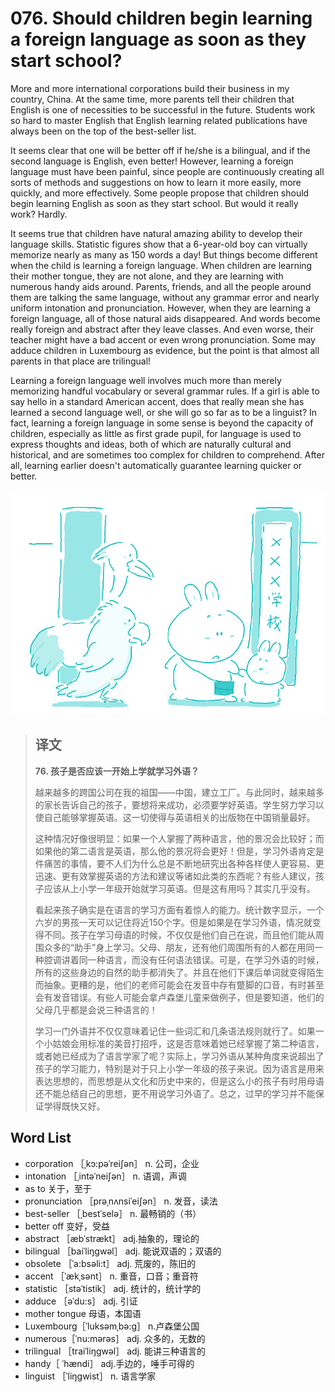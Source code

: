 # 076. Should children begin learning a foreign language as soon as they start school?

More and more international corporations build their business in my country, China. At the same time, more parents tell their children that English is one of necessities to be successful in the future. Students work so hard to master English that English learning related publications have always been on the top of the best-seller list.

It seems clear that one will be better off if he/she is a bilingual, and if the second language is English, even better! However, learning a foreign language must have been painful, since people are continuously creating all sorts of methods and suggestions on how to learn it more easily, more quickly, and more effectively. Some people propose that children should begin learning English as soon as they start school. But would it really work? Hardly.

It seems true that children have natural amazing ability to develop their language skills. Statistic figures show that a 6-year-old boy can virtually memorize nearly as many as 150 words a day! But things become different when the child is learning a foreign language. When children are learning their mother tongue, they are not alone, and they are learning with numerous handy aids around. Parents, friends, and all the people around them are talking the same language, without any grammar error and nearly uniform intonation and pronunciation. However, when they are learning a foreign language, all of those natural aids disappeared. And words become really foreign and abstract after they leave classes. And even worse, their teacher might have a bad accent or even wrong pronunciation. Some may adduce children in Luxembourg as evidence, but the point is that almost all parents in that place are trilingual!

Learning a foreign language well involves much more than merely memorizing handful vocabulary or several grammar rules. If a girl is able to say hello in a standard American accent, does that really mean she has learned a second language well, or she will go so far as to be a linguist? In fact, learning a foreign language in some sense is beyond the capacity of children, especially as little as first grade pupil, for language is used to express thoughts and ideas, both of which are naturally cultural and historical, and are sometimes too complex for children to comprehend. After all, learning earlier doesn't automatically guarantee learning quicker or better.

![](.gitbook/assets/toefl-ibt-high-score-essays-076.jpg)

> ## 译文
>
> **76. 孩子是否应该一开始上学就学习外语？**
>
> 越来越多的跨国公司在我的祖国——中国，建立工厂。与此同时，越来越多的家长告诉自己的孩子，要想将来成功，必须要学好英语。学生努力学习以使自己能够掌握英语。这一切使得与英语相关的出版物在中国销量最好。
>
> 这种情况好像很明显：如果一个人掌握了两种语言，他的景况会比较好；而如果他的第二语言是英语，那么他的景况将会更好！但是，学习外语肯定是件痛苦的事情，要不人们为什么总是不断地研究出各种各样使人更容易、更迅速、更有效掌握英语的方法和建议等诸如此类的东西呢？有些人建议，孩子应该从上小学一年级开始就学习英语。但是这有用吗？其实几乎没有。
>
> 看起来孩子确实是在语言的学习方面有着惊人的能力。统计数字显示，一个六岁的男孩一天可以记住将近150个字。但是如果是在学习外语，情况就变得不同。孩子在学习母语的时候，不仅仅是他们自己在说，而且他们能从周围众多的“助手”身上学习。父母、朋友，还有他们周围所有的人都在用同一种腔调讲着同一种语言，而没有任何语法错误。可是，在学习外语的时候，所有的这些身边的自然的助手都消失了。并且在他们下课后单词就变得陌生而抽象。更糟的是，他们的老师可能会在发音中存有蹩脚的口音，有时甚至会有发音错误。有些人可能会拿卢森堡儿童来做例子，但是要知道，他们的父母几乎都是会说三种语言的！
>
> 学习一门外语并不仅仅意味着记住一些词汇和几条语法规则就行了。如果一个小姑娘会用标准的美音打招呼，这是否意味着她已经掌握了第二种语言，或者她已经成为了语言学家了呢？实际上，学习外语从某种角度来说超出了孩子的学习能力，特别是对于只上小学一年级的孩子来说。因为语言是用来表达思想的，而思想是从文化和历史中来的，但是这么小的孩子有时用母语还不能总结自己的思想，更不用说学习外语了。总之，过早的学习并不能保证学得既快又好。

## Word List

* corporation ［ˌkɔ:pəˈreiʃən］ n. 公司，企业
* intonation ［ˌintəˈneiʃən］ n. 语调，声调
* as to 关于，至于
* pronunciation ［prəˌnʌnsiˈeiʃən］ n. 发音，读法
* best-seller ［ˌbestˈselə］ n. 最畅销的（书）
* better off 变好，受益
* abstract ［æbˈstrækt］ adj.抽象的，理论的
* bilingual ［baiˈliŋgwəl］ adj. 能说双语的；双语的
* obsolete ［ˈa:bsəli:t］ adj. 荒废的，陈旧的
* accent ［ˈækˌsənt］ n. 重音，口音；重音符
* statistic ［stəˈtistik］ adj. 统计的，统计学的
* adduce ［əˈdu:s］ adj. 引证
* mother tongue 母语，本国语
* Luxembourg［ˈluksəmˌbə:g］ n.卢森堡公国
* numerous［ˈnu:mərəs］ adj. 众多的，无数的
* trilingual ［traiˈliŋgwəl］ adj. 能讲三种语言的
* handy［ ˈhændi］ adj.手边的，唾手可得的
* linguist ［ˈliŋgwist］ n. 语言学家

